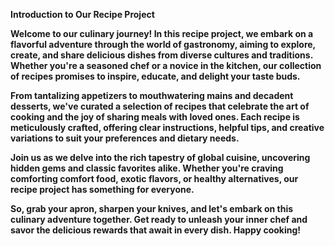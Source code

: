 <strong>Introduction to Our Recipe Project<strong>

Welcome to our culinary journey! In this recipe project, we embark on a flavorful adventure through the world of gastronomy, aiming to explore, create, and share delicious dishes from diverse cultures and traditions. Whether you're a seasoned chef or a novice in the kitchen, our collection of recipes promises to inspire, educate, and delight your taste buds.

From tantalizing appetizers to mouthwatering mains and decadent desserts, we've curated a selection of recipes that celebrate the art of cooking and the joy of sharing meals with loved ones. Each recipe is meticulously crafted, offering clear instructions, helpful tips, and creative variations to suit your preferences and dietary needs.

Join us as we delve into the rich tapestry of global cuisine, uncovering hidden gems and classic favorites alike. Whether you're craving comforting comfort food, exotic flavors, or healthy alternatives, our recipe project has something for everyone.

So, grab your apron, sharpen your knives, and let's embark on this culinary adventure together. Get ready to unleash your inner chef and savor the delicious rewards that await in every dish. Happy cooking!